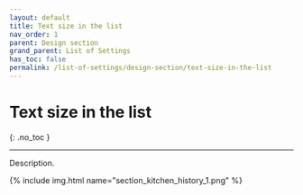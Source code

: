 ```yaml
---
layout: default
title: Text size in the list
nav_order: 1
parent: Design section
grand_parent: List of Settings
has_toc: false
permalink: /list-of-settings/design-section/text-size-in-the-list
---
```


# Text size in the list
{: .no_toc }

---

Description.

{% include img.html name="section_kitchen_history_1.png" %}
